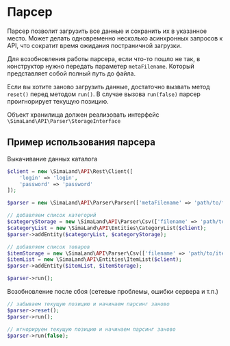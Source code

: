# Парсер

Парсер позволит загрузить все данные и сохранить их в указанное место.
Может делать одновременно несколько асинхронных запросов к API, что сократит время ожидания постраничной загрузки.

Для возобновления работы парсера, если что-то пошло не так, в конструктор нужно передать параметер `metaFilename`. Который
представляет собой полный путь до файла.

Если вы хотите заново загрузить данные, достаточно вызвать метод `reset()` перед методом `run()`.
В случае вызова `run(false)` парсер проигнорирует текущую позицию.

Объект хранилища должен реализовать интерфейс `\SimaLand\API\Parser\StorageInterface`

## Пример использования парсера

Выкачивание данных каталога

```php
$client = new \SimaLand\API\Rest\Client([
    'login' => 'login',
    'password' => 'password'
]);

$parser = new \SimaLand\API\Parser\Parser(['metaFilename' => 'path/to/file']);

// добавляем список категорий
$categoryStorage = new \SimaLand\API\Parser\Csv(['filename' => 'path/to/category.csv']);
$categoryList = new \SimaLand\API\Entities\CategoryList($client);
$parser->addEntity($categoryList, $categoryStorage);

// добавляем список товаров
$itemStorage = new \SimaLand\API\Parser\Csv(['filename' => 'path/to/item.csv']);
$itemList = new \SimaLand\API\Entities\ItemList($client);
$parser->addEntity($itemList, $itemStorage);

$parser->run();
```

Возобновление после сбоя (сетевые проблемы, ошибки сервера и т.п.)

```php
// забываем текущую позицию и начинаем парсинг заново
$parser->reset();
$parser->run();

// игнорируем текущую позицию и начинаем парсинг заново
$parser->run(false);
```
